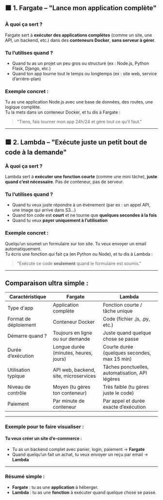 
## 🟧 1. Fargate – "Lance mon application complète"

### À quoi ça sert ?
Fargate sert à **exécuter des applications complètes** (comme un site, une API, un backend, etc.) dans des **conteneurs Docker**, **sans serveur à gérer**.

### Tu l’utilises quand ?
- Quand tu as un projet un peu gros ou structuré (ex : Node.js, Python Flask, Django, etc.)
- Quand ton app tourne tout le temps ou longtemps (ex : site web, service d’arrière-plan)

### Exemple concret :
Tu as une application Node.js avec une base de données, des routes, une logique complète.  
Tu la mets dans un conteneur Docker, et tu dis à Fargate :  
> "Tiens, fais tourner mon app 24h/24 et gère tout ce qu’il faut."

---

## 🟦 2. Lambda – "Exécute juste un petit bout de code à la demande"

### À quoi ça sert ?
Lambda sert à **exécuter une fonction courte** (comme une mini tâche), **juste quand c’est nécessaire**. Pas de conteneur, pas de serveur.

### Tu l’utilises quand ?
- Quand tu veux juste répondre à un événement (par ex : un appel API, une image qui arrive dans S3…)
- Quand ton code est **court** et ne tourne que **quelques secondes à la fois**
- Quand tu veux **payer uniquement à l’utilisation**

### Exemple concret :
Quelqu’un soumet un formulaire sur ton site. Tu veux envoyer un email automatiquement.  
Tu écris une fonction qui fait ça (en Python ou Node), et tu dis à Lambda :  
> "Exécute ce code **seulement** quand le formulaire est soumis."

---

## Comparaison ultra simple :

| **Caractéristique**         | **Fargate**                                 | **Lambda**                                 |
|----------------------------|---------------------------------------------|---------------------------------------------|
| Type d'app                 | Application complète                        | Fonction courte / tâche unique              |
| Format de déploiement      | Conteneur Docker                            | Code (fichier .js, .py, etc.)               |
| Démarre quand ?            | Toujours en ligne ou sur demande            | Juste quand quelque chose se passe          |
| Durée d’exécution          | Longue durée (minutes, heures, jours)       | Courte durée (quelques secondes, max 15 min)|
| Utilisation typique        | API web, backend, site, microservices       | Tâches ponctuelles, automatisation, API légères |
| Niveau de contrôle         | Moyen (tu gères ton conteneur)              | Très faible (tu gères juste le code)        |
| Paiement                   | Par minute de conteneur                     | Par appel et durée exacte d’exécution       |

---

### Exemple pour te faire visualiser :

#### Tu veux créer un site d’e-commerce :

- Tu as un backend complet avec panier, login, paiement → **Fargate**
- Quand quelqu’un fait un achat, tu veux envoyer un reçu par email → **Lambda**

---

### Résumé simple :

- **Fargate** : tu as une **application** à héberger.
- **Lambda** : tu as une **fonction** à exécuter quand quelque chose se passe.

